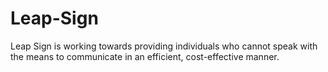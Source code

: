 # Leap-Sign
Leap Sign is working towards providing individuals who cannot speak  with the means to communicate in an efficient, cost-effective manner.

